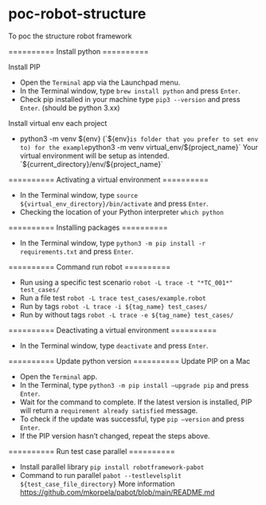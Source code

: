 # poc-robot-structure
To poc the structure robot framework

========== Install python ==========

Install PIP
- Open the `Terminal` app via the Launchpad menu.
- In the Terminal window, type `brew install python` and press `Enter`.
- Check pip installed in your machine type `pip3 --version` and press `Enter`.
(should be python 3.xx)

Install virtual env each project
- python3 -m venv ${env} (`${env}` is folder that you prefer to set env to)
    for the example `python3 -m venv virtual_env/${project_name}` 
    Your virtual environment will be setup as intended. `${current_directory}/env/${project_name}`

========== Activating a virtual environment ==========

- In the Terminal window, type `source ${virtual_env_directory}/bin/activate` and press `Enter`.
- Checking the location of your Python interpreter `which python`

========== Installing packages ==========
- In the Terminal window, type `python3 -m pip install -r requirements.txt` and press `Enter`.

========== Command run robot ==========
- Run using a specific test scenario `robot -L trace -t "*TC_001*" test_cases/`
- Run a file test `robot -L trace test_cases/example.robot`
- Run by tags `robot -L trace -i ${tag_name} test_cases/`
- Run by without tags `robot -L trace -e ${tag_name} test_cases/`


========== Deactivating a virtual environment ==========
- In the Terminal window, type `deactivate` and press `Enter`.


========== Update python version ==========
Update PIP on a Mac
- Open the `Terminal` app.
- In the Terminal, type `python3 -m pip install –upgrade pip` and press `Enter`.
- Wait for the command to complete. If the latest version is installed, PIP will return a `requirement already satisfied` message.
- To check if the update was successful, type `pip –version` and press `Enter`.
- If the PIP version hasn’t changed, repeat the steps above.


========== Run test case parallel ========== 
- Install parallel library `pip install robotframework-pabot`
- Command to run parallel `pabot --testlevelsplit ${test_case_file_directory}`
    More information https://github.com/mkorpela/pabot/blob/main/README.md


